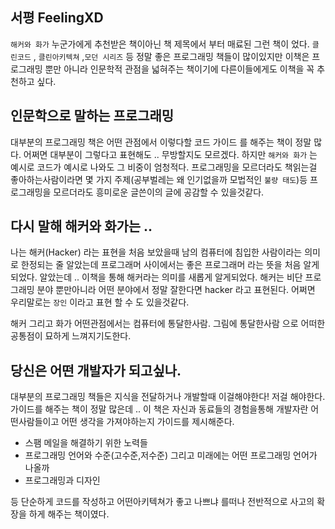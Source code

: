 ## 서평 FeelingXD

`해커와 화가` 누군가에게 추천받은 책이아닌 책 제목에서 부터 매료된 그런 책이 었다. `클린코드` , `클린아키텍쳐` ,`모던 시리즈` 등 정말 좋은 프로그래밍 책들이 많이있지만 이책은 프로그래밍 뿐만 아니라 인문학적 관점을 넓혀주는 책이기에 다른이들에게도 이책을 꼭 추천하고 싶다.


## 인문학으로 말하는 프로그래밍

대부분의 프로그래밍 책은 어떤 관점에서 이렇다할 코드 가이드 를 해주는 책이 정말 많다. 어쩌면 대부분이 그렇다고 표현해도 .. 무방할지도 모르겠다. 하지만 `해커와 화가` 는 예시로 코드가 예시로 나와도 그 비중이 엄청적다. 프로그래밍을 모르더라도 책읽는걸 좋아하는사람이라면 몇 가지 주제(공부벌레는 왜 인기없을까 모법적인 `불량 태도`)등 프로그래밍을 모르더라도 흥미로운 글쓴이의 글에 공감할 수 있을것같다.


## 다시 말해 해커와 화가는 ..

나는 해커(Hacker) 라는 표현을 처음 보았을때 남의 컴퓨터에 침입한 사람이라는 의미로 한정되는 줄 알았는데 프로그래머 사이에서는 좋은 프로그래머 라는 뜻을 처음 알게 되었다. 알았는데 .. 이책을 통해 해커라는 의미를 새롭게 알게되었다. 해커는 비단 프로그래밍 분야 뿐만아니라 어떤 분야에서 정말 잘한다면 hacker 라고 표현된다. 어쩌면 우리말로는 `장인` 이라고 표현 할 수 도 있을것같다.

해커 그리고 화가  어떤관점에서는 컴퓨터에 통달한사람. 그림에 통달한사람 으로 어떠한 공통점이 묘하게 느껴지기도한다.

## 당신은 어떤 개발자가 되고싶나.

대부분의 프로그래밍 책들은 지식을 전달하거나 개발할때 이걸해야한다! 저걸 해야한다. 가이드를 해주는 책이 정말 많은데 .. 이 책은 자신과 동료들의 경험을통해 개발자란 어떤사람들이고 어떤 생각을 가져야하는지 가이드를 제시해준다. 

- 스팸 메일을 해결하기 위한 노력들
- 프로그래밍 언어와 수준(고수준,저수준) 그리고 미래에는 어떤 프로그래밍 언어가 나올까
- 프로그래밍과 디자인

등 단순하게 코드를 작성하고 어떤아키텍쳐가 좋고 나쁘냐 를떠나 전반적으로 사고의 확장을 하게 해주는 책이였다.

